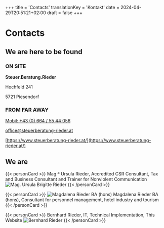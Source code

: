 +++
title = 'Contacts'
translationKey = 'Kontakt'
date = 2024-04-29T20:51:21+02:00
draft = false
+++


# Contacts

## We are here to be found

### ON SITE

**Steuer.Beratung.Rieder**

Hochfeld 241

5721 Piesendorf

### FROM FAR AWAY

[Mobil: +43 (0) 664 / 55 44 056](tel:+436645544056)

[office@steuerberatung-rieder.at](mailto:office@steuerberatung-rieder.at)

[https://www.steuerberatung-rieder.at/](https://www.steuerberatung-rieder.at/)

## We are

{{< personCard >}}
Mag.ª Ursula Rieder, Accredited CSR Consultant, Tax and Business Consultant and Trainer for Nonviolent Communication
![Mag. Ursula Brigitte Rieder](/img/UschiBild_unbearbeitet_KJA_6614_(Mittel).jpg)
{{< /personCard >}}

{{< personCard >}}
![Magdalena Rieder BA (hons)](/img/MagdalenaBild_unbearbeitet_DSC_1450_(Mittel).JPG)
Magdalena Rieder BA (hons), Consultant for personnel management, hotel industry and tourism
{{< /personCard >}}

{{< personCard >}}
Bernhard Rieder, IT, Technical Implementation, This Website
![Bernhard Rieder](/img/BernhardBild_unbearbeitet_KJB_8272_(Mittel).JPG)
{{< /personCard >}}
